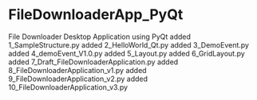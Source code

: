 # FileDownloaderApp_PyQt
File Downloader Desktop Application using PyQt
added 1_SampleStructure.py
added 2_HelloWorld_Qt.py
added 3_DemoEvent.py
added 4_demoEvent_V1.0.py
added 5_Layout.py
added 6_GridLayout.py
added 7_Draft_FileDownloaderApplication.py
added 8_FileDownloaderApplication_v1.py
added 9_FileDownloaderApplication_v2.py
added 10_FileDownloaderApplication_v3.py
